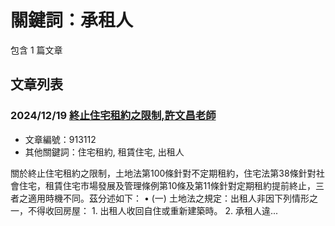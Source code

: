# 關鍵詞：承租人

包含 1 篇文章

## 文章列表

### 2024/12/19 [終止住宅租約之限制,許文昌老師](../../articles/913112_%E7%B5%82%E6%AD%A2%E4%BD%8F%E5%AE%85%E7%A7%9F%E7%B4%84%E4%B9%8B%E9%99%90%E5%88%B6%2C%E8%A8%B1%E6%96%87%E6%98%8C%E8%80%81%E5%B8%AB.md)
- 文章編號：913112
- 其他關鍵詞：住宅租約, 租賃住宅, 出租人

關於終止住宅租約之限制，土地法第100條針對不定期租約，住宅法第38條針對社會住宅，租賃住宅市場發展及管理條例第10條及第11條針對定期租約提前終止，三者之適用時機不同。茲分述如下： • (一) 土地法之規定：出租人非因下列情形之一，不得收回房屋： 1. 出租人收回自住或重新建築時。 2. 承租人違...
